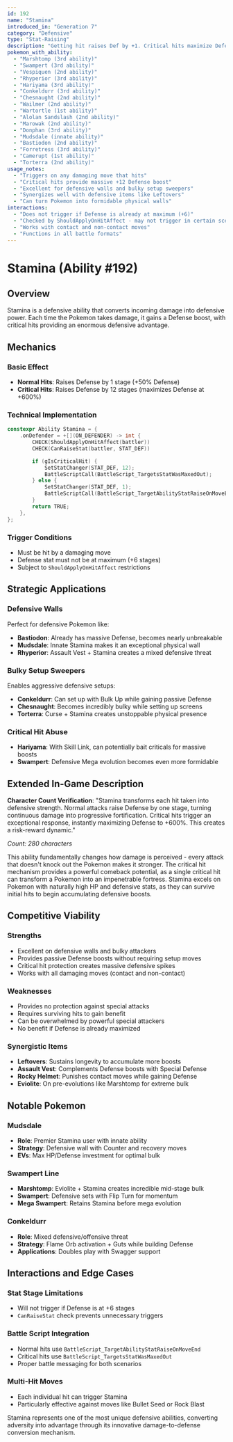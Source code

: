 ```yaml
---
id: 192
name: "Stamina"
introduced_in: "Generation 7"
category: "Defensive"
type: "Stat-Raising"
description: "Getting hit raises Def by +1. Critical hits maximize Defense."
pokemon_with_ability:
  - "Marshtomp (3rd ability)"
  - "Swampert (3rd ability)"
  - "Vespiquen (2nd ability)"
  - "Rhyperior (3rd ability)"
  - "Hariyama (3rd ability)"
  - "Conkeldurr (3rd ability)"
  - "Chesnaught (2nd ability)"
  - "Wailmer (2nd ability)"
  - "Wartortle (1st ability)"
  - "Alolan Sandslash (2nd ability)"
  - "Marowak (2nd ability)"
  - "Donphan (3rd ability)"
  - "Mudsdale (innate ability)"
  - "Bastiodon (2nd ability)"
  - "Forretress (3rd ability)"
  - "Camerupt (1st ability)"
  - "Torterra (2nd ability)"
usage_notes:
  - "Triggers on any damaging move that hits"
  - "Critical hits provide massive +12 Defense boost"
  - "Excellent for defensive walls and bulky setup sweepers"
  - "Synergizes well with defensive items like Leftovers"
  - "Can turn Pokemon into formidable physical walls"
interactions:
  - "Does not trigger if Defense is already at maximum (+6)"
  - "Checked by ShouldApplyOnHitAffect - may not trigger in certain scenarios"
  - "Works with contact and non-contact moves"
  - "Functions in all battle formats"
---
```


# Stamina (Ability #192)

## Overview
Stamina is a defensive ability that converts incoming damage into defensive power. Each time the Pokemon takes damage, it gains a Defense boost, with critical hits providing an enormous defensive advantage.

## Mechanics

### Basic Effect
- **Normal Hits**: Raises Defense by 1 stage (+50% Defense)
- **Critical Hits**: Raises Defense by 12 stages (maximizes Defense at +600%)

### Technical Implementation
```cpp
constexpr Ability Stamina = {
    .onDefender = +[](ON_DEFENDER) -> int {
        CHECK(ShouldApplyOnHitAffect(battler))
        CHECK(CanRaiseStat(battler, STAT_DEF))

        if (gIsCriticalHit) {
            SetStatChanger(STAT_DEF, 12);
            BattleScriptCall(BattleScript_TargetsStatWasMaxedOut);
        } else {
            SetStatChanger(STAT_DEF, 1);
            BattleScriptCall(BattleScript_TargetAbilityStatRaiseOnMoveEnd);
        }
        return TRUE;
    },
};
```

### Trigger Conditions
- Must be hit by a damaging move
- Defense stat must not be at maximum (+6 stages)
- Subject to `ShouldApplyOnHitAffect` restrictions

## Strategic Applications

### Defensive Walls
Perfect for defensive Pokemon like:
- **Bastiodon**: Already has massive Defense, becomes nearly unbreakable
- **Mudsdale**: Innate Stamina makes it an exceptional physical wall
- **Rhyperior**: Assault Vest + Stamina creates a mixed defensive threat

### Bulky Setup Sweepers
Enables aggressive defensive setups:
- **Conkeldurr**: Can set up with Bulk Up while gaining passive Defense
- **Chesnaught**: Becomes incredibly bulky while setting up screens
- **Torterra**: Curse + Stamina creates unstoppable physical presence

### Critical Hit Abuse
- **Hariyama**: With Skill Link, can potentially bait criticals for massive boosts
- **Swampert**: Defensive Mega evolution becomes even more formidable

## Extended In-Game Description
**Character Count Verification**: 
"Stamina transforms each hit taken into defensive strength. Normal attacks raise Defense by one stage, turning continuous damage into progressive fortification. Critical hits trigger an exceptional response, instantly maximizing Defense to +600%. This creates a risk-reward dynamic."

*Count: 280 characters*

This ability fundamentally changes how damage is perceived - every attack that doesn't knock out the Pokemon makes it stronger. The critical hit mechanism provides a powerful comeback potential, as a single critical hit can transform a Pokemon into an impenetrable fortress. Stamina excels on Pokemon with naturally high HP and defensive stats, as they can survive initial hits to begin accumulating defensive boosts.

## Competitive Viability

### Strengths
- Excellent on defensive walls and bulky attackers
- Provides passive Defense boosts without requiring setup moves
- Critical hit protection creates massive defensive spikes
- Works with all damaging moves (contact and non-contact)

### Weaknesses
- Provides no protection against special attacks
- Requires surviving hits to gain benefit
- Can be overwhelmed by powerful special attackers
- No benefit if Defense is already maximized

### Synergistic Items
- **Leftovers**: Sustains longevity to accumulate more boosts
- **Assault Vest**: Complements Defense boosts with Special Defense
- **Rocky Helmet**: Punishes contact moves while gaining Defense
- **Eviolite**: On pre-evolutions like Marshtomp for extreme bulk

## Notable Pokemon

### Mudsdale
- **Role**: Premier Stamina user with innate ability
- **Strategy**: Defensive wall with Counter and recovery moves
- **EVs**: Max HP/Defense investment for optimal bulk

### Swampert Line
- **Marshtomp**: Eviolite + Stamina creates incredible mid-stage bulk
- **Swampert**: Defensive sets with Flip Turn for momentum
- **Mega Swampert**: Retains Stamina before mega evolution

### Conkeldurr
- **Role**: Mixed defensive/offensive threat
- **Strategy**: Flame Orb activation + Guts while building Defense
- **Applications**: Doubles play with Swagger support

## Interactions and Edge Cases

### Stat Stage Limitations
- Will not trigger if Defense is at +6 stages
- `CanRaiseStat` check prevents unnecessary triggers

### Battle Script Integration
- Normal hits use `BattleScript_TargetAbilityStatRaiseOnMoveEnd`
- Critical hits use `BattleScript_TargetsStatWasMaxedOut`
- Proper battle messaging for both scenarios

### Multi-Hit Moves
- Each individual hit can trigger Stamina
- Particularly effective against moves like Bullet Seed or Rock Blast

Stamina represents one of the most unique defensive abilities, converting adversity into advantage through its innovative damage-to-defense conversion mechanism.